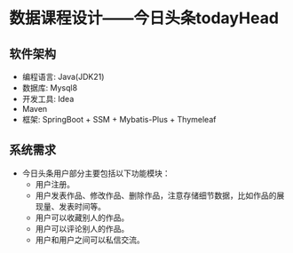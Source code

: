 # 数据课程设计——今日头条todayHead

## 软件架构
* 编程语言: Java(JDK21)
* 数据库: Mysql8
* 开发工具: Idea
* Maven
* 框架: SpringBoot + SSM + Mybatis-Plus + Thymeleaf

## 系统需求

* 今日头条用户部分主要包括以下功能模块： 
  * 用户注册。 
  * 用户发表作品、修改作品、删除作品，注意存储细节数据，比如作品的展现量、发表时间等。 
  * 用户可以收藏别人的作品。 
  * 用户可以评论别人的作品。 
  * 用户和用户之间可以私信交流。

